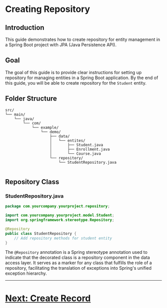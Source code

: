 # Creating Repository

## Introduction

This guide demonstrates how to create repository  for entity management in a Spring Boot project with JPA (Java Persistence API).

## Goal

The goal of this guide is to provide clear instructions for setting up repository for managing entities in a Spring Boot application. By the end of this guide, you will be able to create repository for the `Student` entity. 

## Folder Structure

```
src/
└── main/
    └── java/
        └── com/
            └── example/
                └── demo/
                    ├── data/
                    │   └── entites/
                    │       ├── Student.java
                    │       ├── Enrollment.java
                    │       └── Course.java
                    └── repository/
                        └── StudentRepository.java
                    
```
## Repository Class

### StudentRepository.java

```java
package com.yourcompany.yourproject.repository;

import com.yourcompany.yourproject.model.Student;
import org.springframework.stereotype.Repository;

@Repository
public class StudentRepository {
    // Add repository methods for student entity
}
```


The `@Repository` annotation is a Spring stereotype annotation used to indicate that the decorated class is a repository component in the data access layer. It serves as a marker for any class that fulfills the role of a repository, facilitating the translation of exceptions into Spring's unified exception hierarchy.


---

# [Next: Create Record](repository/create.md)
